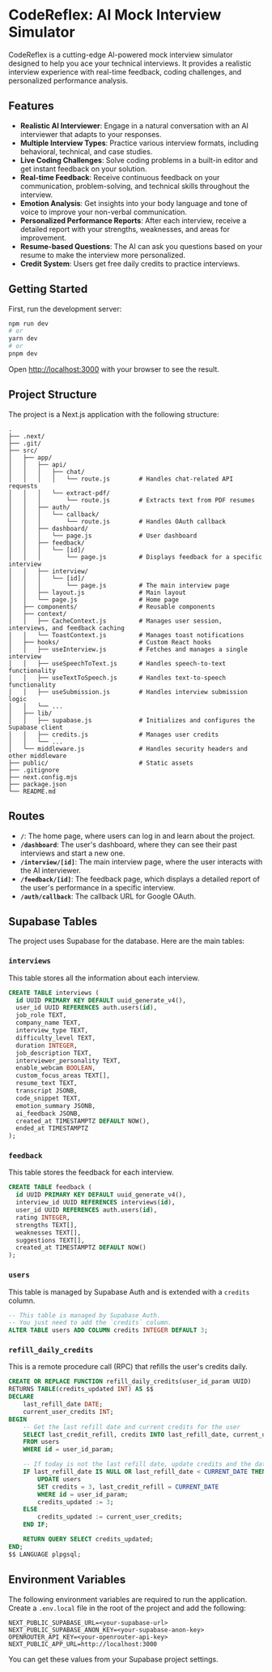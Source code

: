 # CodeReflex: AI Mock Interview Simulator

CodeReflex is a cutting-edge AI-powered mock interview simulator designed to help you ace your technical interviews. It provides a realistic interview experience with real-time feedback, coding challenges, and personalized performance analysis.

## Features

- **Realistic AI Interviewer**: Engage in a natural conversation with an AI interviewer that adapts to your responses.
- **Multiple Interview Types**: Practice various interview formats, including behavioral, technical, and case studies.
- **Live Coding Challenges**: Solve coding problems in a built-in editor and get instant feedback on your solution.
- **Real-time Feedback**: Receive continuous feedback on your communication, problem-solving, and technical skills throughout the interview.
- **Emotion Analysis**: Get insights into your body language and tone of voice to improve your non-verbal communication.
- **Personalized Performance Reports**: After each interview, receive a detailed report with your strengths, weaknesses, and areas for improvement.
- **Resume-based Questions**: The AI can ask you questions based on your resume to make the interview more personalized.
- **Credit System**: Users get free daily credits to practice interviews.

## Getting Started

First, run the development server:

```bash
npm run dev
# or
yarn dev
# or
pnpm dev
```

Open [http://localhost:3000](http://localhost:3000) with your browser to see the result.

## Project Structure

The project is a Next.js application with the following structure:

```
.
├── .next/
├── .git/
├── src/
│   ├── app/
│   │   ├── api/
│   │   │   ├── chat/
│   │   │   │   └── route.js        # Handles chat-related API requests
│   │   │   └── extract-pdf/
│   │   │       └── route.js        # Extracts text from PDF resumes
│   │   ├── auth/
│   │   │   └── callback/
│   │   │       └── route.js        # Handles OAuth callback
│   │   ├── dashboard/
│   │   │   └── page.js             # User dashboard
│   │   ├── feedback/
│   │   │   └── [id]/
│   │   │       └── page.js         # Displays feedback for a specific interview
│   │   ├── interview/
│   │   │   └── [id]/
│   │   │       └── page.js         # The main interview page
│   │   ├── layout.js               # Main layout
│   │   └── page.js                 # Home page
│   ├── components/                 # Reusable components
│   ├── context/
│   │   ├── CacheContext.js         # Manages user session, interviews, and feedback caching
│   │   └── ToastContext.js         # Manages toast notifications
│   ├── hooks/                      # Custom React hooks
│   │   ├── useInterview.js         # Fetches and manages a single interview
│   │   ├── useSpeechToText.js      # Handles speech-to-text functionality
│   │   ├── useTextToSpeech.js      # Handles text-to-speech functionality
│   │   ├── useSubmission.js        # Handles interview submission logic
│   │   └── ...
│   ├── lib/
│   │   ├── supabase.js             # Initializes and configures the Supabase client
│   │   ├── credits.js              # Manages user credits
│   │   └── ...
│   └── middleware.js               # Handles security headers and other middleware
├── public/                         # Static assets
├── .gitignore
├── next.config.mjs
├── package.json
└── README.md
```

## Routes

- **`/`**: The home page, where users can log in and learn about the project.
- **`/dashboard`**: The user's dashboard, where they can see their past interviews and start a new one.
- **`/interview/[id]`**: The main interview page, where the user interacts with the AI interviewer.
- **`/feedback/[id]`**: The feedback page, which displays a detailed report of the user's performance in a specific interview.
- **`/auth/callback`**: The callback URL for Google OAuth.

## Supabase Tables

The project uses Supabase for the database. Here are the main tables:

### `interviews`

This table stores all the information about each interview.

```sql
CREATE TABLE interviews (
  id UUID PRIMARY KEY DEFAULT uuid_generate_v4(),
  user_id UUID REFERENCES auth.users(id),
  job_role TEXT,
  company_name TEXT,
  interview_type TEXT,
  difficulty_level TEXT,
  duration INTEGER,
  job_description TEXT,
  interviewer_personality TEXT,
  enable_webcam BOOLEAN,
  custom_focus_areas TEXT[],
  resume_text TEXT,
  transcript JSONB,
  code_snippet TEXT,
  emotion_summary JSONB,
  ai_feedback JSONB,
  created_at TIMESTAMPTZ DEFAULT NOW(),
  ended_at TIMESTAMPTZ
);
```

### `feedback`

This table stores the feedback for each interview.

```sql
CREATE TABLE feedback (
  id UUID PRIMARY KEY DEFAULT uuid_generate_v4(),
  interview_id UUID REFERENCES interviews(id),
  user_id UUID REFERENCES auth.users(id),
  rating INTEGER,
  strengths TEXT[],
  weaknesses TEXT[],
  suggestions TEXT[],
  created_at TIMESTAMPTZ DEFAULT NOW()
);
```

### `users`

This table is managed by Supabase Auth and is extended with a `credits` column.

```sql
-- This table is managed by Supabase Auth.
-- You just need to add the `credits` column.
ALTER TABLE users ADD COLUMN credits INTEGER DEFAULT 3;
```

### `refill_daily_credits`

This is a remote procedure call (RPC) that refills the user's credits daily.

```sql
CREATE OR REPLACE FUNCTION refill_daily_credits(user_id_param UUID)
RETURNS TABLE(credits_updated INT) AS $$
DECLARE
    last_refill_date DATE;
    current_user_credits INT;
BEGIN
    -- Get the last refill date and current credits for the user
    SELECT last_credit_refill, credits INTO last_refill_date, current_user_credits
    FROM users
    WHERE id = user_id_param;

    -- If today is not the last refill date, update credits and the date
    IF last_refill_date IS NULL OR last_refill_date < CURRENT_DATE THEN
        UPDATE users
        SET credits = 3, last_credit_refill = CURRENT_DATE
        WHERE id = user_id_param;
        credits_updated := 3;
    ELSE
        credits_updated := current_user_credits;
    END IF;

    RETURN QUERY SELECT credits_updated;
END;
$$ LANGUAGE plpgsql;
```

## Environment Variables

The following environment variables are required to run the application. Create a `.env.local` file in the root of the project and add the following:

```
NEXT_PUBLIC_SUPABASE_URL=<your-supabase-url>
NEXT_PUBLIC_SUPABASE_ANON_KEY=<your-supabase-anon-key>
OPENROUTER_API_KEY=<your-openrouter-api-key>
NEXT_PUBLIC_APP_URL=http://localhost:3000
```

You can get these values from your Supabase project settings.
